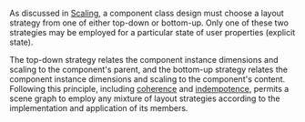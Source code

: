 As discussed in [Scaling](ProgrammingScaling.md), a component class design must choose a layout strategy from one of either top-down or bottom-up.  Only one of these two strategies may be employed for a particular state of user properties (explicit state).

The top-down strategy relates the component instance dimensions and scaling to the component's parent, and the bottom-up strategy relates the component instance dimensions and scaling to the component's content.  Following this principle, including [coherence](ProgrammingCoherentState.md) and [indempotence](ProgrammingOperators.md), permits a scene graph to employ any mixture of layout strategies according to the implementation and application of its members.
